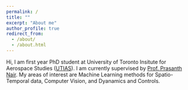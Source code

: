 ```yaml
---
permalink: /
title: ""
excerpt: "About me"
author_profile: true
redirect_from: 
  - /about/
  - /about.html
---
```



Hi, I am first year PhD student at University of Toronto Insitute for Aerospace Studies ([UTIAS](https://www.utias.utoronto.ca/)). I am currently supervised by [Prof. Prasanth Nair](http://arrow.utias.utoronto.ca/~pbn/). My areas of interest are Machine Learning methods for Spatio-Temporal data, Computer Vision, and Dyanamics and Controls.  
